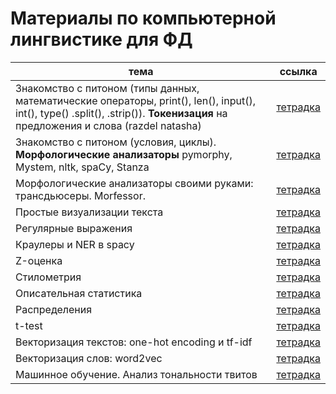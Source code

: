 # Материалы по компьютерной лингвистике для ФД

|тема|ссылка|
|---|---|
| Знакомство с питоном (типы данных, математические операторы, print(), len(), input(), int(), type() .split(), .strip()). **Токенизация** на предложения и слова (razdel natasha) | [тетрадка](https://github.com/tbkazakova/compling_for_lyceum/blob/main/seminars/Start%26tokenize.ipynb) |
| Знакомство с питоном (условия, циклы). **Морфологические анализаторы** pymorphy, Mystem, nltk, spaCy, Stanza | [тетрадка](https://github.com/tbkazakova/compling_for_lyceum/blob/main/seminars/231228_python%26morphanalyze.ipynb)|
| Морфологические анализаторы своими руками: трансдьюсеры. Morfessor. | [тетрадка](https://github.com/tbkazakova/compling_for_lyceum/blob/main/seminars/morphanalysers_transdusers.ipynb)|
| Простые визуализации текста| [тетрадка](https://github.com/tbkazakova/compling_for_lyceum/blob/main/seminars/240125_text2picture.ipynb)|
| Регулярные выражения| [тетрадка](https://github.com/tbkazakova/compling_for_lyceum/blob/main/seminars/240208_re.ipynb)|
| Краулеры и NER в spacy| [тетрадка](https://github.com/tbkazakova/compling_for_lyceum/blob/main/seminars/240208_html%26NER.ipynb)|
| Z-оценка | [тетрадка](https://github.com/tbkazakova/compling_for_lyceum/blob/main/seminars/zscore.ipynb)|
| Стилометрия | [тетрадка](https://github.com/tbkazakova/compling_for_lyceum/blob/main/seminars/stylo.ipynb)|
| Описательная статистика | [тетрадка](https://github.com/tbkazakova/compling_for_lyceum/blob/main/seminars/tend&var&outliers.ipynb)|
| Распределения | [тетрадка](https://github.com/tbkazakova/compling_for_lyceum/blob/main/seminars/distributions.ipynb)|
| t-test | [тетрадка](https://github.com/tbkazakova/compling_for_lyceum/blob/main/seminars/t_test.ipynb)|
| Векторизация текстов: one-hot encoding и tf-idf | [тетрадка](https://github.com/tbkazakova/compling_for_lyceum/blob/main/seminars/onehot_tfidf.ipynb)|
| Векторизация слов: word2vec | [тетрадка](https://github.com/tbkazakova/compling_for_lyceum/blob/main/seminars/word2vec.ipynb)|
| Машинное обучение. Анализ тональности твитов | [тетрадка](https://github.com/tbkazakova/compling_for_lyceum/blob/main/seminars/sentimentan_sklearn.ipynb)|
